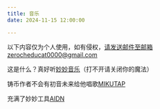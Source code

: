 ```yaml
---
title: 音乐
date: 2024-11-15 12:00:00

---
```


以下内容仅为个人使用，如有侵权，请发送邮件至邮箱zerocheducat0000@gmail.com


这是什么？真好听[妙妙音乐](https://vdse.bdstatic.com//192d9a98d782d9c74c96f09db9378d93.mp4?authorization=bce-auth-v1/40f207e648424f47b2e3dfbb1014b1a5/2021-07-12T02:14:24Z/-1/host/530146520a1c89fb727fbbdb8a0e0c98ec69955459aed4b1c8e00839187536c9)（打不开请关闭你的魔法）


铸币作者不会有初音未来给他唱歌[MIKUTAP](https://aidn.jp/mikutap/)


充满了妙妙工具[AIDN](https://aidn.jp/contents/)